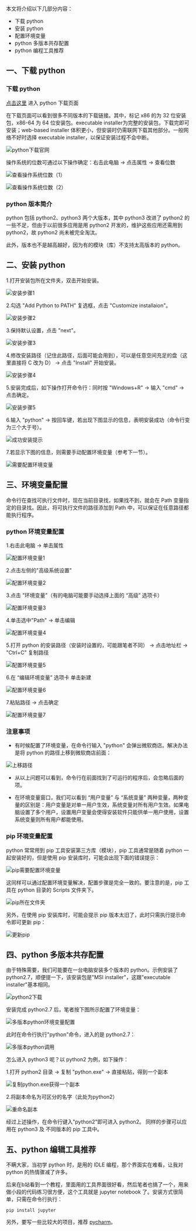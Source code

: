 本文将介绍以下几部分内容：
- 下载 python
- 安装 python
- 配置环境变量
- python 多版本共存配置
- python 编程工具推荐

## 一、下载 python
### 下载 python

[点击这里](https://www.python.org/downloads/windows/) 进入 python 下载页面

在下载页面可以看到很多不同版本的下载链接。其中，标记 x86 的为 32 位安装包，x86-64 为 64 位安装包。executable installer为完整的安装包，下载完即可安装；web-based installer 体积更小，但安装时仍需联网下载其他部分。一般网络不好时选择 executable installer，以保证安装过程不会中断。

![python下载官网](https://upload-images.jianshu.io/upload_images/23208742-d5e1e8f59969762e.png?imageMogr2/auto-orient/strip%7CimageView2/2/w/1240)


操作系统的位数可通过以下操作确定：右击此电脑 -> 点击属性 -> 查看位数

![查看操作系统位数（1）](https://upload-images.jianshu.io/upload_images/23208742-d19a5a4c197e51b4.png?imageMogr2/auto-orient/strip%7CimageView2/2/w/1240)

![查看操作系统位数（2）](https://upload-images.jianshu.io/upload_images/23208742-8c00699bd96279bd.png?imageMogr2/auto-orient/strip%7CimageView2/2/w/1240)

### python 版本简介

python 包括 python2、python3 两个大版本，其中 python3 改进了 python2 的一些不足，但由于以前很多应用是用 python2 开发的，维护这些应用还需用到 python2，故 python2 尚未被完全淘汰。

此外，版本也不是越高越好，因为有的模块（库）不支持太高版本的 python。

## 二、安装 python

1.打开安装包所在文件夹，双击开始安装。

![安装步骤1](https://upload-images.jianshu.io/upload_images/23208742-38af943ea84c3524.png?imageMogr2/auto-orient/strip%7CimageView2/2/w/1240)

2.勾选 "Add Python to PATH" 复选框，点击 "Customize installaion"。

![安装步骤2](https://upload-images.jianshu.io/upload_images/23208742-2634503132827d47.png?imageMogr2/auto-orient/strip%7CimageView2/2/w/1240)


3.保持默认设置，点击 "next"。

![安装步骤3](https://upload-images.jianshu.io/upload_images/23208742-47cd8b2685b9e8bf.png?imageMogr2/auto-orient/strip%7CimageView2/2/w/1240)

4.修改安装路径（记住此路径，后面可能会用到），可以是任意空间充足的盘（这里直接将 C 改为 D） -> 点击 "Install" 开始安装。

![安装步骤4](https://upload-images.jianshu.io/upload_images/23208742-4bc9e400de83ff33.png?imageMogr2/auto-orient/strip%7CimageView2/2/w/1240)

5.安装完成后，如下操作打开命令行：同时按 "Windows+R"  -> 输入 "cmd"  -> 点击确定。

![安装步骤5](https://upload-images.jianshu.io/upload_images/23208742-5b653a758642dd92.png?imageMogr2/auto-orient/strip%7CimageView2/2/w/1240)

6.输入 "python" -> 按回车键，若出现下图显示的信息，表明安装成功（命令行变为三个大于号）。

![成功安装提示](https://upload-images.jianshu.io/upload_images/23208742-77fed36f5ad5c857.png?imageMogr2/auto-orient/strip%7CimageView2/2/w/1240)

7.若显示下图的信息，则需要手动配置环境变量（参考下一节）。

![需要配置环境变量](https://upload-images.jianshu.io/upload_images/23208742-c73f2c4a334589d8.png?imageMogr2/auto-orient/strip%7CimageView2/2/w/1240)

## 三、环境变量配置

命令行在查找可执行文件时，现在当前目录找，如果找不到，就会在 Path 变量指定的目录找。因此，将可执行文件的路径添加到 Path 中，可以保证在任意路径都能执行程序。

### python 环境变量配置

1.右击此电脑 -> 单击属性

![配置环境变量1](https://upload-images.jianshu.io/upload_images/23208742-441a76c87433595c.png?imageMogr2/auto-orient/strip%7CimageView2/2/w/1240)

2.点击左侧的"高级系统设置"

![配置环境变量2](https://upload-images.jianshu.io/upload_images/23208742-3e2d4dcbdd7e1a6f.png?imageMogr2/auto-orient/strip%7CimageView2/2/w/1240)

3.点击 "环境变量"（有的电脑可能要手动选择上面的 “高级” 选项卡）

![配置环境变量3](https://upload-images.jianshu.io/upload_images/23208742-d35072274f887109.png?imageMogr2/auto-orient/strip%7CimageView2/2/w/1240)

4.单击选中"Path" -> 单击编辑

![配置环境变量4](https://upload-images.jianshu.io/upload_images/23208742-5d110817350b6fa0.png?imageMogr2/auto-orient/strip%7CimageView2/2/w/1240)

5.打开 python 的安装路径（安装时设置的，可能跟笔者不同） -> 点击地址栏 -> "Ctrl+C" 复制路径

![配置环境变量5](https://upload-images.jianshu.io/upload_images/23208742-445d97c74146d3ad.png?imageMogr2/auto-orient/strip%7CimageView2/2/w/1240)

6.在 “编辑环境变量” 选项卡 单击新建

![配置环境变量6](https://upload-images.jianshu.io/upload_images/23208742-f6a212040024b652.png?imageMogr2/auto-orient/strip%7CimageView2/2/w/1240)

7.粘贴路径 -> 点击确定

![配置环境变量7](https://upload-images.jianshu.io/upload_images/23208742-3c5b423353b87525.png?imageMogr2/auto-orient/strip%7CimageView2/2/w/1240)

### 注意事项
- 有时候配置了环境变量，在命令行输入 "python" 会弹出微软商店。解决办法是将 python 的路径上移到微软商店前面：

![上移路径](https://upload-images.jianshu.io/upload_images/23208742-8409aada2cc40f9a.png?imageMogr2/auto-orient/strip%7CimageView2/2/w/1240)

- 从以上问题可以看到，命令行在前面找到了可运行的程序后，会忽略后面的项。

- 在环境变量窗口，我们可以看到 “用户变量” 与 “系统变量” 两种变量，两种变量的区别是：用户变量是对单一用户生效，系统变量对所有用户生效。如果电脑设置了多个用户，设置用户变量会使得安装软件只能供单一用户使用，设置系统变量则所有用户都能使用。

### pip 环境变量配置

python 常常用到 pip 工具安装第三方库（模块），pip 工具通常是随着 python 一起安装好的，但是使用 pip 安装库时，可能会出现下面的错误提示：

![pip需要配置环境变量](https://upload-images.jianshu.io/upload_images/23208742-11d1e799aa75f33e.png?imageMogr2/auto-orient/strip%7CimageView2/2/w/1240)

这同样可以通过配置环境变量解决，配置步骤是完全一致的。要注意的是，pip 工具在 python 目录的 Scripts 文件夹下。

![pip所在文件夹](https://upload-images.jianshu.io/upload_images/23208742-7bcf4610f4297333.png?imageMogr2/auto-orient/strip%7CimageView2/2/w/1240)

另外，在使用 pip 安装库时，可能会提示 pip 版本太旧了，此时只需执行提示命令即可更新 pip：

![更新pip](https://upload-images.jianshu.io/upload_images/23208742-f8b09194f992a071.png?imageMogr2/auto-orient/strip%7CimageView2/2/w/1240)

## 四、python 多版本共存配置

由于特殊需要，我们可能要在一台电脑安装多个版本的 python。示例安装了 python2.7，顺便提一下，该安装包是"MSI installer"，这跟"executable installer"基本相同。

![python2下载](https://upload-images.jianshu.io/upload_images/23208742-3304d3c92a4fcd89.png?imageMogr2/auto-orient/strip%7CimageView2/2/w/1240)

安装完成 python2.7 后，笔者按下图所示配置了环境变量：

![多版本python环境变量配置](https://upload-images.jianshu.io/upload_images/23208742-09c2e727e84861c2.png?imageMogr2/auto-orient/strip%7CimageView2/2/w/1240)

此时在命令行执行"python"命令，进入的是 python2.7：

![多版本python调用](https://upload-images.jianshu.io/upload_images/23208742-022e6d4e88a9d7e3.png?imageMogr2/auto-orient/strip%7CimageView2/2/w/1240)

怎么进入 python3 呢？以 python2 为例，如下操作：

1.打开 python2 目录 -> 复制 "python.exe" -> 直接粘贴，得到一个副本

![复制python.exe获得一个副本](https://upload-images.jianshu.io/upload_images/23208742-8a0733d09feebfa5.png?imageMogr2/auto-orient/strip%7CimageView2/2/w/1240)

2.将副本命名为可区分的名字（此处为python2）

![重命名副本](https://upload-images.jianshu.io/upload_images/23208742-478135be7f7444dd.png?imageMogr2/auto-orient/strip%7CimageView2/2/w/1240)

经过上述操作，在命令行键入"python2"即可进入 python2。
同样的步骤可以应用在 python3 及 不同版本的 pip 工具中。

## 五、python 编辑工具推荐

不瞒大家，当初学 python 时，是用的 IDLE 编程，那个界面实在难看，让我对 python 的热情骤减了许多。

后来在b站看到一个教程，里面用的工具界面很好看，然后笔者也搞了一个，用来做小段的代码练习很方便，这个工具就是 jupyter notebook 了。安装方式很简单，只需在命令行执行：

```
pip install jupyter
```

另外，要写一些比较大的项目，推荐 [pycharm](https://www.jetbrains.com/pycharm/download/#section=windows)。
